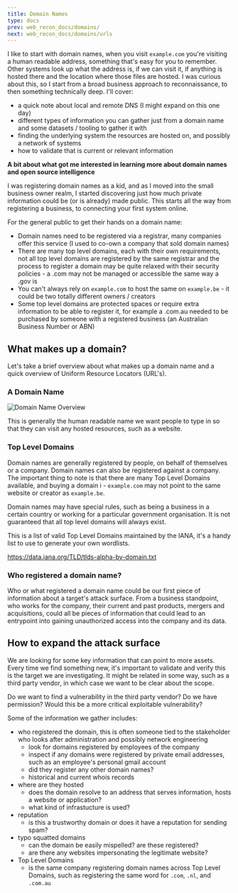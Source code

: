 ```yaml
---
title: Domain Names
type: docs
prev: web_recon_docs/domains/
next: web_recon_docs/domains/urls
---
```


I like to start with domain names, when you visit `example.com` you're visiting a human readable address, something that's easy for you to remember. Other systems look up what the address is, if we can visit it, if anything is hosted there and the location where those files are hosted. I was curious about this, so I start from a broad business approach to reconnaissance, to then something technically deep. I'll cover:

- a quick note about local and remote DNS (I might expand on this one day)
- different types of information you can gather just from a domain name and some datasets / tooling to gather it with
- finding the underlying system the resources are hosted on, and possibly a network of systems
- how to validate that is current or relevant information

**A bit about what got me interested in learning more about domain names and open source intelligence**

I was registering domain names as a kid, and as I moved into the small business owner realm, I started discovering just how much private information could be (or is already) made public. This starts all the way from registering a business, to connecting your first system online. 

For the general public to get their hands on a domain name:

- Domain names need to be registered via a registrar, many companies offer this service (I used to co-own a company that sold domain names)
- There are many top level domains, each with their own requirements, not all top level domains are registered by the same registrar and the process to register a domain may be quite relaxed with their security policies - a .com may not be managed or accessible the same way a .gov is
- You can't always rely on `example.com` to host the same on `example.be` - it could be two totally different owners / creators
- Some top level domains are protected spaces or require extra information to be able to register it, for example a .com.au needed to be purchased by someone with a registered business (an Australian Business Number or ABN)


## What makes up a domain?

Let's take a brief overview about what makes up a domain name and a quick overview of Uniform Resource Locators (URL's).

### A Domain Name

![Domain Name Overview](/images/domain_name.png)


This is generally the human readable name we want people to type in so that they can visit any hosted resources, such as a website.

### Top Level Domains

Domain names are generally registered by people, on behalf of themselves or a company. Domain names can also be registered against a company. The important thing to note is that there are many Top Level Domains available, and buying a domain i - `example.com` may not point to the same website or creator as `example.be`. 

Domain names may have special rules, such as being a business in a certain country or working for a particular government organisation. It is not guaranteed that all top level domains will always exist.

This is a list of valid Top Level Domains maintained by the IANA, it's a handy list to use to generate your own wordlists.

https://data.iana.org/TLD/tlds-alpha-by-domain.txt


### Who registered a domain name?

Who or what registered a domain name could be our first piece of information about a target's attack surface. From a business standpoint, who works for the company, their current and past products, mergers and acquisitions, could all be pieces of information that could lead to an entrypoint into gaining unauthorized access into the company and its data.


## How to expand the attack surface

We are looking for some key information that can point to more assets. Every time we find something new, it's important to validate and verify this is the target we are investigating. It might be related in some way, such as a third party vendor, in which case we want to be clear about the scope.

Do we want to find a vulnerability in the third party vendor? Do we have permission? Would this be a more critical exploitable vulnerability?

Some of the information we gather includes:

- who registered the domain, this is often someone tied to the stakeholder who looks after administration and possibly network engineering
    - look for domains registered by employees of the company
    - inspect if any domains were registered by private email addresses, such as an employee's personal gmail account
    - did they register any other domain names?
    - historical and current whois records
- where are they hosted
    - does the domain resolve to an address that serves information, hosts a website or application?
    - what kind of infrastucture is used?
- reputation
    - is this a trustworthy domain or does it have a reputation for sending spam?
- typo squatted domains
    - can the domain be easily mispelled? are these registered?
    - are there any websites impersonating the legitimate website?
- Top Level Domains
    - is the same company registering domain names across Top Level Domains, such as registering the same word for `.com`, `.nl`, and `.com.au`
